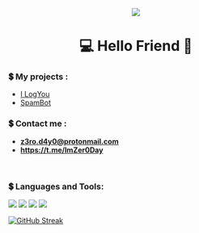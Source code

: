 <p align="center">
  <img src = "https://user-images.githubusercontent.com/96845504/199112587-7eef4d36-18cb-410a-afda-649e1467aec4.png">
 </p>

<h1 align = "center">💻 Hello Friend  👋</h1>

**<h3>💲 My projects :</h3>**
- [I LogYou](https://github.com/rootZer0day/ILogYou)
- [SpamBot](https://github.com/rootZer0day/SpamBot)

 **<h3>💲 Contact me :</h3>** 
- **z3ro.d4y0@protonmail.com**
- **https://t.me/ImZer0Day**

<br>

 **<h3>💲 Languages and Tools:</h3>** 
 
<img src = "https://user-images.githubusercontent.com/96845504/208942977-77bb48c5-fd66-4895-88e0-b39459c7814f.svg">

<img src = "https://user-images.githubusercontent.com/96845504/208943039-39408386-c3a3-4c64-bf3e-f02707ac0982.svg">

<img src = "https://user-images.githubusercontent.com/96845504/208943123-76bb928a-8da0-4c65-a7be-deb22f29df31.svg"> 

<img src = "https://user-images.githubusercontent.com/96845504/208943211-7c71dc09-9b77-427d-9c23-d170e586e0e8.svg">


[![GitHub Streak](http://github-readme-streak-stats.herokuapp.com?user=rootZer0day&theme=midnight-purple)](https://git.io/streak-stats)


